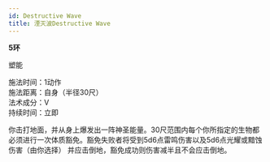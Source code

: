 ```yaml
---
id: Destructive Wave
title: 湮灭波Destructive Wave
---
```


**5环**

塑能

施法时间：1动作  
施法距离：自身（半径30尺）  
法术成分：V  
持续时间：立即  


你击打地面，并从身上爆发出一阵神圣能量。30尺范围内每个你所指定的生物都必须进行一次体质豁免。豁免失败者将受到5d6点雷鸣伤害以及5d6点光耀或黯蚀伤害（由你选择）
并应击倒地，豁免成功则伤害减半且不会应击倒地。
